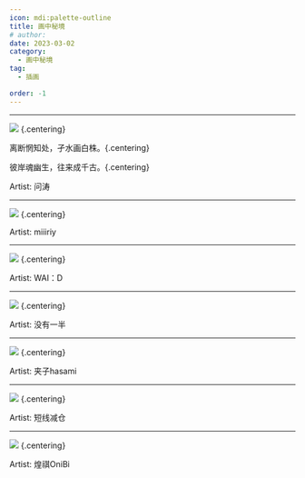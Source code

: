 ```yaml
---
icon: mdi:palette-outline
title: 画中秘境
# author: 
date: 2023-03-02
category:
  - 画中秘境
tag:
  - 插画

order: -1
---
```

<!-- more -->

---

![](./res/illustration/摆渡人（问涛_独立插，配文）.webp) {.centering}

离断惘知处，孑水画白株。{.centering}

彼岸魂幽生，往来成千古。{.centering}

Artist: 问涛

---

![](./res/illustration/水墨女仆装夕宝（miiiriy）.webp) {.centering}

Artist: miiiriy

---

![](./res/illustration/鸿雪（WAI：D）.webp) {.centering}

Artist: WAI：D

---

![](./res/illustration/陈（没有一半）.webp) {.centering}

Artist: 没有一半

---

![](./res/illustration/红松（夹子hasami_独立插）.webp) {.centering}

Artist: 夹子hasami

---

![](./res/illustration/执棋者之骨（短线减仓_独立插）.webp) {.centering}

Artist: 短线减仓

---

![](./res/illustration/剑兔（煌祺OniBi）.webp) {.centering}

Artist: 煌祺OniBi

<FakeAds />